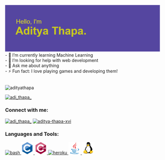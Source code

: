 <img src="https://github.com/adityathapa/adityathapa/blob/f61378dea4a0b404dce879e76a80e42b47257703/header.png" alt="banner that says Aditya Thapa">
- 🌱 I’m currently learning Machine Learning <br>
- 🤔 I’m looking for help with web development <br>
- 💬 Ask me about anything <br>
- ⚡ Fun fact: I love playing games and developing them! <br>

<br>
<p align="left"> <img src="https://komarev.com/ghpvc/?username=adityathapa&label=Profile%20views&color=0ea1b4&style=plastic" alt="adityathapa" /> </p>

<p align="left"> <a href="https://twitter.com/adi_thapa_" target="blank"><img src="https://img.shields.io/twitter/follow/adi_thapa_?logo=twitter&style=for-the-badge" alt="adi_thapa_" /></a> </p>

<h3 align="left">Connect with me:</h3>
<p align="left">
<a href="https://twitter.com/adi_thapa_" target="blank"><img align="center" src="https://raw.githubusercontent.com/rahuldkjain/github-profile-readme-generator/master/src/images/icons/Social/twitter.svg" alt="adi_thapa_" height="30" width="40" /></a>
<a href="https://linkedin.com/in/aditya-thapa-xvi" target="blank"><img align="center" src="https://raw.githubusercontent.com/rahuldkjain/github-profile-readme-generator/master/src/images/icons/Social/linked-in-alt.svg" alt="aditya-thapa-xvi" height="30" width="40" /></a>
</p>

<h3 align="left">Languages and Tools:</h3>
<p align="left"> <a href="https://www.gnu.org/software/bash/" target="_blank"> <img src="https://www.vectorlogo.zone/logos/gnu_bash/gnu_bash-icon.svg" alt="bash" width="40" height="40"/> </a> <a href="https://www.cprogramming.com/" target="_blank"> <img src="https://raw.githubusercontent.com/devicons/devicon/master/icons/c/c-original.svg" alt="c" width="40" height="40"/> </a> <a href="https://www.w3schools.com/cpp/" target="_blank"> <img src="https://raw.githubusercontent.com/devicons/devicon/master/icons/cplusplus/cplusplus-original.svg" alt="cplusplus" width="40" height="40"/> </a> <a href="https://heroku.com" target="_blank"> <img src="https://www.vectorlogo.zone/logos/heroku/heroku-icon.svg" alt="heroku" width="40" height="40"/> </a> <a href="https://www.java.com" target="_blank"> <img src="https://raw.githubusercontent.com/devicons/devicon/master/icons/java/java-original.svg" alt="java" width="40" height="40"/> </a> <a href="https://www.linux.org/" target="_blank"> <img src="https://raw.githubusercontent.com/devicons/devicon/master/icons/linux/linux-original.svg" alt="linux" width="40" height="40"/> </a> </p>

<!---
adityathapa/adityathapa is a ✨ special ✨ repository because its `README.md` (this file) appears on your GitHub profile.
You can click the Preview link to take a look at your changes.
--->
